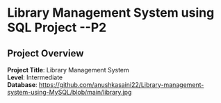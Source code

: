 # Library Management System using SQL Project --P2

## Project Overview

**Project Title**: Library Management System  
**Level**: Intermediate  
**Database**: https://github.com/anushkasaini22/Library-management-system-using-MySQL/blob/main/library.jpg
